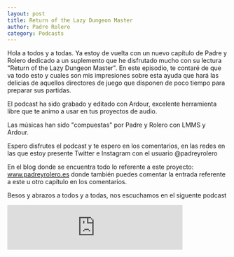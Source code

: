 ```yaml
---                                                                             
layout: post                                                                    
title: Return of the Lazy Dungeon Master							
author: Padre Rolero                                                            
category: Podcasts                                                              
---
```

Hola a todos y a todas. Ya estoy de vuelta con un nuevo capítulo de Padre y Rolero dedicado a un suplemento que he disfrutado mucho con su lectura "Return of the Lazy Dungeon Master". En este episodio, te contaré de que va todo esto y cuales son mis impresiones sobre esta ayuda que hará las delicias de aquellos directores de juego que disponen de poco tiempo para preparar sus partidas.

El podcast ha sido grabado y editado con Ardour, excelente herramienta libre que te animo a usar en tus proyectos de audio. 

Las músicas han sido "compuestas" por Padre y Rolero con LMMS y Ardour. 

Espero disfrutes el podcast y te espero en los comentarios, en las redes en las que estoy presente Twitter e Instagram con el usuario @padreyrolero

En el blog donde se encuentra todo lo referente a este proyecto: www.padreyrolero.es donde también puedes comentar la entrada referente a este u otro capítulo en los comentarios.

Besos y abrazos a todos y a todas, nos escuchamos en el siguente podcast

<iframe src="https://anchor.fm/padreyrolero/embed/episodes/Return-of-the-Lazy-Dungeon-Master-ejf8ob" height="102px" width="400px" frameborder="0" scrolling="no"></iframe>